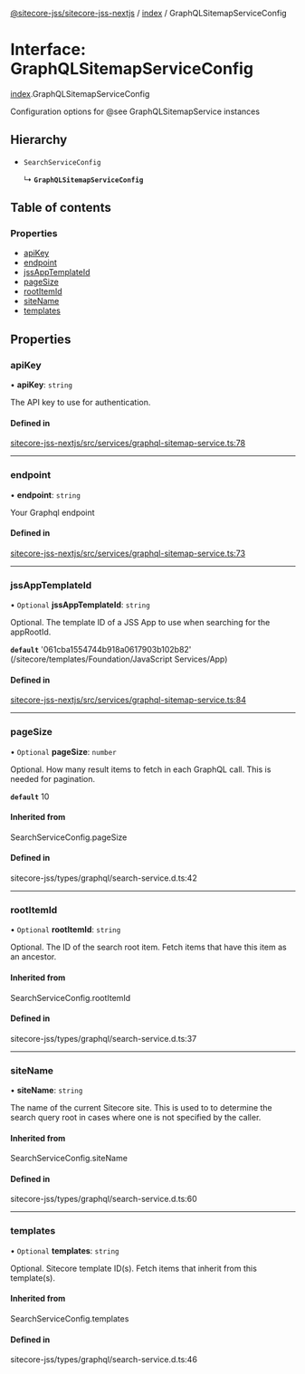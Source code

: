 [@sitecore-jss/sitecore-jss-nextjs](../README.md) / [index](../modules/index.md) / GraphQLSitemapServiceConfig

# Interface: GraphQLSitemapServiceConfig

[index](../modules/index.md).GraphQLSitemapServiceConfig

Configuration options for @see GraphQLSitemapService instances

## Hierarchy

- `SearchServiceConfig`

  ↳ **`GraphQLSitemapServiceConfig`**

## Table of contents

### Properties

- [apiKey](index.GraphQLSitemapServiceConfig.md#apikey)
- [endpoint](index.GraphQLSitemapServiceConfig.md#endpoint)
- [jssAppTemplateId](index.GraphQLSitemapServiceConfig.md#jssapptemplateid)
- [pageSize](index.GraphQLSitemapServiceConfig.md#pagesize)
- [rootItemId](index.GraphQLSitemapServiceConfig.md#rootitemid)
- [siteName](index.GraphQLSitemapServiceConfig.md#sitename)
- [templates](index.GraphQLSitemapServiceConfig.md#templates)

## Properties

### apiKey

• **apiKey**: `string`

The API key to use for authentication.

#### Defined in

[sitecore-jss-nextjs/src/services/graphql-sitemap-service.ts:78](https://github.com/Sitecore/jss/blob/1db69b67/packages/sitecore-jss-nextjs/src/services/graphql-sitemap-service.ts#L78)

___

### endpoint

• **endpoint**: `string`

Your Graphql endpoint

#### Defined in

[sitecore-jss-nextjs/src/services/graphql-sitemap-service.ts:73](https://github.com/Sitecore/jss/blob/1db69b67/packages/sitecore-jss-nextjs/src/services/graphql-sitemap-service.ts#L73)

___

### jssAppTemplateId

• `Optional` **jssAppTemplateId**: `string`

Optional. The template ID of a JSS App to use when searching for the appRootId.

**`default`** '061cba1554744b918a0617903b102b82' (/sitecore/templates/Foundation/JavaScript Services/App)

#### Defined in

[sitecore-jss-nextjs/src/services/graphql-sitemap-service.ts:84](https://github.com/Sitecore/jss/blob/1db69b67/packages/sitecore-jss-nextjs/src/services/graphql-sitemap-service.ts#L84)

___

### pageSize

• `Optional` **pageSize**: `number`

Optional. How many result items to fetch in each GraphQL call. This is needed for pagination.

**`default`** 10

#### Inherited from

SearchServiceConfig.pageSize

#### Defined in

sitecore-jss/types/graphql/search-service.d.ts:42

___

### rootItemId

• `Optional` **rootItemId**: `string`

Optional. The ID of the search root item. Fetch items that have this item as an ancestor.

#### Inherited from

SearchServiceConfig.rootItemId

#### Defined in

sitecore-jss/types/graphql/search-service.d.ts:37

___

### siteName

• **siteName**: `string`

The name of the current Sitecore site. This is used to to determine the search query root
in cases where one is not specified by the caller.

#### Inherited from

SearchServiceConfig.siteName

#### Defined in

sitecore-jss/types/graphql/search-service.d.ts:60

___

### templates

• `Optional` **templates**: `string`

Optional. Sitecore template ID(s). Fetch items that inherit from this template(s).

#### Inherited from

SearchServiceConfig.templates

#### Defined in

sitecore-jss/types/graphql/search-service.d.ts:46
